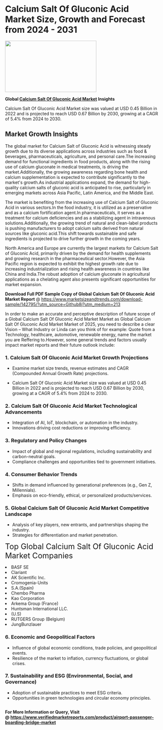 <H1>Calcium Salt Of Gluconic Acid Market Size, Growth and Forecast from 2024 - 2031</H1><img class="aligncenter size-medium wp-image-584254" src="https://thirdeyenews.in/wp-content/uploads/2024/09/Global-Market-Research-300x168.jpeg" alt="" width="300" height="168" /><p><strong>Global&nbsp;<a href="https://www.marketsizeandtrends.com/download-sample/142795/?utm_source=Github8j?utm_medium=213">Calcium Salt Of Gluconic Acid Market</a> Insights</strong></p><p>Calcium Salt Of Gluconic Acid Market size was valued at USD 0.45 Billion in 2022 and is projected to reach USD 0.67 Billion by 2030, growing at a CAGR of 5.4% from 2024 to 2030.</p><p><h2>Market Growth Insights</h2> <p>The global market for Calcium Salt of Gluconic Acid is witnessing steady growth due to its diverse applications across industries such as food & beverages, pharmaceuticals, agriculture, and personal care.The increasing demand for functional ingredients in food products, along with the rising use of calcium gluconate in medical treatments, is driving the market.Additionally, the growing awareness regarding bone health and calcium supplementation is expected to contribute significantly to the market's growth.As industrial applications expand, the demand for high-quality calcium salts of gluconic acid is anticipated to rise, particularly in emerging markets across Asia Pacific, Latin America, and the Middle East.</p> <p>The market is benefiting from the increasing use of Calcium Salt of Gluconic Acid in various sectors.In the food industry, it is utilized as a preservative and as a calcium fortification agent.In pharmaceuticals, it serves as a treatment for calcium deficiencies and as a stabilizing agent in intravenous solutions.Additionally, the growing trend of natural and clean-label products is pushing manufacturers to adopt calcium salts derived from natural sources like gluconic acid.This shift towards sustainable and safe ingredients is projected to drive further growth in the coming years.</p> <p>North America and Europe are currently the largest markets for Calcium Salt of Gluconic Acid, primarily driven by the demand for health supplements and growing research in the pharmaceutical sector.However, the Asia Pacific region is expected to exhibit the highest growth rate due to increasing industrialization and rising health awareness in countries like China and India.The robust adoption of calcium gluconate in agricultural applications as a chelating agent also presents significant opportunities for market expansion.</p> <p><span class=""><strong>Download Full PDF Sample Copy of Global Calcium Salt Of Gluconic Acid Market Report</strong> @ <a href="https://www.marketsizeandtrends.com/download-sample/142795/?utm_source=Github8j?utm_medium=213" target="_blank">https://www.marketsizeandtrends.com/download-sample/142795/?utm_source=Github8j?utm_medium=213</a></span></p><p>In order to make an accurate and perceptive description of future scope of a Global&nbsp;Calcium Salt Of Gluconic Acid Market Market as Global&nbsp;Calcium Salt Of Gluconic Acid Market Market of 2025, you need to describe a clear Vision &ndash; What Industry or Linda can you think of for example: Quote from a Technology, healthcare, automotive, renewable energy, name the market you are Reffering to.However, some general trends and factors usually impact market reports and their future outlook include:</p><h3>1.&nbsp;<strong>Calcium Salt Of Gluconic Acid Market Growth Projections</strong></h3><ul><li>Examine market size trends, revenue estimates and CAGR (Compounded Annual Growth Rate) projections.</li><li><p>Calcium Salt Of Gluconic Acid Market size was valued at USD 0.45 Billion in 2022 and is projected to reach USD 0.67 Billion by 2030, growing at a CAGR of 5.4% from 2024 to 2030.</p></li></ul><h3>2.&nbsp;<strong>Calcium Salt Of Gluconic Acid Market Technological Advancements</strong></h3><ul><li>Integration of AI, IoT, blockchain, or automation in the industry.</li><li>Innovations driving cost reductions or improving efficiency.</li></ul><h3>3.&nbsp;<strong>Regulatory and Policy Changes</strong></h3><ul><li>Impact of global and regional regulations, including sustainability and carbon-neutral goals.</li><li>Compliance challenges and opportunities tied to government initiatives.</li></ul><h3>4.&nbsp;<strong>Consumer Behavior Trends</strong></h3><ul><li>Shifts in demand influenced by generational preferences (e.g., Gen Z, Millennials).</li><li>Emphasis on eco-friendly, ethical, or personalized products/services.</li></ul><h3>5.&nbsp;<strong>Global Calcium Salt Of Gluconic Acid Market Competitive Landscape</strong></h3><ul><li>Analysis of key players, new entrants, and partnerships shaping the industry.</li><li>Strategies for differentiation and market penetration.</li></ul><p data-pm-slice="1 1 []"><span style="color: inherit; font-family: inherit; font-size: 25px;">Top Global Calcium Salt Of Gluconic Acid Market Companies</span></p><div class="" data-test-id=""><p><li>BASF SE</li><li> Clariant</li><li> AK Scientific Inc.</li><li> Cromogenia-Units</li><li> S.A.(Spain)</li><li> Chembo Pharma</li><li> Kao Corporation</li><li> Arkema Group (France)</li><li> Huntsman International LLC.</li><li>(U.S)</li><li> RUTGERS Group (Belgium)</li><li> JungBunzlauer</li></p></div><h3>6.&nbsp;<strong>Economic and Geopolitical Factors</strong></h3><ul><li>Influence of global economic conditions, trade policies, and geopolitical events.</li><li>Resilience of the market to inflation, currency fluctuations, or global crises.</li></ul><h3>7.&nbsp;<strong>Sustainability and ESG (Environmental, Social, and Governance)</strong></h3><ul><li>Adoption of sustainable practices to meet ESG criteria.</li><li>Opportunities in green technologies and circular economy principles.</li></ul><h2><strong style="font-size: 14px;">For More Information or Query, Visit @&nbsp;</strong><a style="background-color: #ffffff; font-size: 14px;" href="https://www.marketsizeandtrends.com/report/calcium-salt-of-gluconic-acid-market/" target="_blank">https://www.verifiedmarketreports.com/product/airport-passenger-boarding-bridge-market</a></h2>